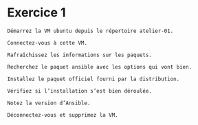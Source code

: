 # Exercice 1


    Démarrez la VM ubuntu depuis le répertoire atelier-01.

    Connectez-vous à cette VM.

    Rafraîchissez les informations sur les paquets.

    Recherchez le paquet ansible avec les options qui vont bien.

    Installez le paquet officiel fourni par la distribution.

    Vérifiez si l’installation s’est bien déroulée.

    Notez la version d’Ansible.

    Déconnectez-vous et supprimez la VM.
